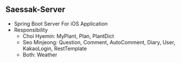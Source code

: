 ## Saessak-Server
- Spring Boot Server For iOS Application
-  Responsibility
    - Choi Hyemin: MyPlant, Plan, PlantDict
    - Seo Minjeong: Question, Comment, AutoComment, Diary, User, KakaoLogin, RestTemplate
    - Both: Weather
